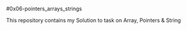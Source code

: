#0x06-pointers_arrays_strings

This repository contains my Solution to task on Array, Pointers & String
